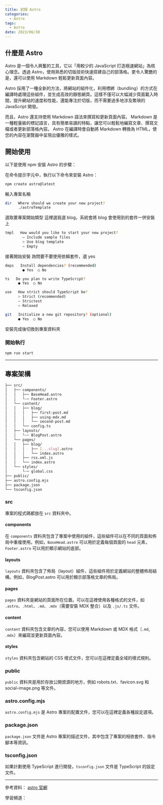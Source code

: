 ```yaml
---
title: 初探 Astro
categories:
  - Astro
tags:
  - Astro
date: 2023/06/30
---
```


## 什麼是 Astro

Astro 是一個令人興奮的工具，它以「用較少的 JavaScript 打造極速網站」為核心理念。透過 Astro，使用熟悉的切版技術快速搭建自己的部落格。更令人驚艷的是，還可以使用 Markdown 輕鬆更新頁面內容。

Astro 採用了一種全新的方法，將網站的組件化，利用標綁（bundling）的方式在編譯時處理這些組件，並生成高效的靜態網頁。這樣不僅可以大幅減少頁面載入時間，提升網站的速度和性能，還能專注於切版，而不需要過多地涉及繁瑣的 JavaScript 開發。

而且，Astro 還支持使用 Markdown 語法來撰寫和更新頁面內容。
Markdown 是一種輕量級的標記語言，具有簡單易讀的特點，讓您可以輕鬆地編寫文章、撰寫文檔或者更新部落格內容。
Astro 在編譯時會自動將 Markdown 轉換為 HTML，使您的內容在瀏覽器中呈現出優雅的樣式。

## 開始使用

以下是使用 npm 安裝 Astro 的步驟：

在命令提示字元中，執行以下命令來安裝 Astro：

```bash
npm create astro@latest
```

輸入專案名稱

```bash
dir   Where should we create your new project?
      ./astroTemplate
```

選取要專案開始類型
這裡選我選 blog，系統會將 blog 會使用到的套件一併安裝上

```bash
tmpl   How would you like to start your new project?
        — Include sample files
        > Use blog template
        — Empty
```

接著開始安裝
詢問要不要使用依賴套件，選 yes

```bash
deps   Install dependencies? (recommended)
        ● Yes  ○ No
```

```bash
ts   Do you plan to write TypeScript?
      ● Yes  ○ No
```

```bash
use   How strict should TypeScript be?
      > Strict (recommended)
      — Strictest
      — Relaxed
```

```bash
git   Initialize a new git repository? (optional)
      ● Yes  ○ No
```

安裝完成後切換到專案資料夾

### 開始執行

```bash
npm run start
```

---

## 專案架構

```bash
├── src/
│   ├── components/
│   │   ├── BaseHead.astro
│   │   └-─ Footer.astro
│   └── content/
│   │   ├── blog/
│   │   │   ├── first-post.md
│   │   │   ├── using-mdx.md
│   │   │   └── second-post.md
│   │   └── config.ts
│   ├── layouts/
│   │   └-─ BlogPost.astro
│   └── pages/
│   │   ├── blog/
│   │   │   ├── [...slug].astro
│   │   │   └── index.astro
│   │   ├── rss.xml.js
│   │   └── index.astro
│   └── styles/
│       └-─ global.css
├── public/
├── astro.config.mjs
├── package.json
└── tsconfig.json
```

### src

專案的程式碼都放在 `src` 資料夾中。

#### components

在 `components` 資料夾包含了專案中使用的組件，這些組件可以在不同的頁面和佈局中重複使用。例如，`BaseHead.astro` 可以用於定義每個頁面的 `head` 元素，`Footer.astro` 可以用於顯示網站的底部。

#### layouts

`layouts` 資料夾包含了佈局（layout）組件，這些組件用於定義網站的整體佈局結構。例如，BlogPost.astro 可以用於顯示部落格文章的佈局。

#### pages

`pages` 資料夾是網站的頁面所在位置。可以在這裡使用各種格式的文件，如 `.astro`、`.html`、`.md`、`.mdx`（需要安裝 MDX 整合）以及 `.js/.ts` 文件。

#### content

`content` 資料夾包含文章的內容，您可以使用 Markdown 或 MDX 格式（`.md`, `.mdx`）來編寫並更新頁面內容。

#### styles

`styles` 資料夾包含網站的 CSS 樣式文件，您可以在這裡定義全域的樣式規則。

### public

`public` 資料夾是用於存放公開資源的地方，例如 robots.txt、favicon.svg 和 social-image.png 等文件。

### astro.config.mjs

`astro.config.mjs` 是 Astro 專案的配置文件，您可以在這裡定義各種設定選項。

### package.json

`package.json` 文件是 Astro 專案的描述文件，其中包含了專案的相依套件、指令腳本等資訊。

### tsconfig.json

如果計劃使用 TypeScript 進行開發，`tsconfig.json` 文件是 TypeScript 的設定文件。

---

參考資料：
[astro 官網](https://astro.build/)

學習頻道：

